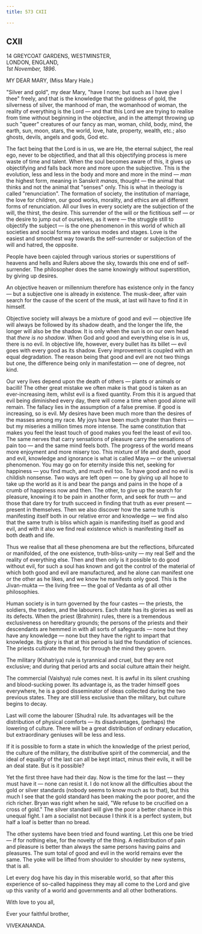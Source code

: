```yaml
---
title: 573 CXII

---
```

  

  
  
  
  


## CXII

14 GREYCOAT GARDENS, WESTMINSTER,  
LONDON, ENGLAND,  
*1st November, 1896*.

MY DEAR MARY, (Miss Mary Hale.)

"Silver and gold", my dear Mary, "have I none; but such as I have give I
thee" freely, and that is the knowledge that the goldness of gold, the
silverness of silver, the manhood of man, the womanhood of woman, the
reality of everything is the Lord — and that this Lord we are trying to
realise from time without beginning in the objective, and in the attempt
throwing up such "queer" creatures of our fancy as man, woman, child,
body, mind, the earth, sun, moon, stars, the world, love, hate,
property, wealth, etc.; also ghosts, devils, angels and gods, God etc.

The fact being that the Lord is in us, we are He, the eternal subject,
the real ego, never to be objectified, and that all this objectifying
process is mere waste of time and talent. When the soul becomes aware of
this, it gives up objectifying and falls back more and more upon the
subjective. This is the evolution, less and less in the body and more
and more in the mind — *man* the highest form, meaning in Sanskrit
*manas*, thought — the animal that thinks and not the animal that
"senses" only. This is what in theology is called "renunciation". The
formation of society, the institution of marriage, the love for
children, our good works, morality, and ethics are all different forms
of renunciation. All our lives in every society are the subjection of
the will, the thirst, the desire. This surrender of the will or the
fictitious self — or the desire to jump out of ourselves, as it were —
the struggle still to objectify the subject — is the one phenomenon in
this world of which all societies and social forms are various modes and
stages. Love is the easiest and smoothest way towards the self-surrender
or subjection of the will and hatred, the opposite.

People have been cajoled through various stories or superstitions of
heavens and hells and Rulers above the sky, towards this one end of
self-surrender. The philosopher does the same knowingly without
superstition, by giving up desires.

An objective heaven or millennium therefore has existence only in the
fancy — but a subjective one is already in existence. The musk-deer,
after vain search for the cause of the scent of the musk, at last will
have to find it in himself.

Objective society will always be a mixture of good and evil — objective
life will always be followed by its shadow death, and the longer the
life, the longer will also be the shadow. It is only when the sun is on
our own head that *there is no shadow*. When God and good and everything
else is in us, there is no evil. In objective life, however, every
bullet has its billet — evil goes with every good as its shadow. Every
improvement is coupled with an equal degradation. The reason being that
good and evil are not two things but one, the difference being only in
manifestation — one of degree, not kind.

Our very lives depend upon the death of others — plants or animals or
bacilli! The other great mistake we often make is that good is taken as
an ever-increasing item, whilst evil is a fixed quantity. From this it
is argued that evil being diminished every day, there will come a time
when good alone will remain. The fallacy lies in the assumption of a
false premise. If good is increasing, so is evil. My desires have been
much more than the desires of the masses among my race. My joys have
been much greater than theirs — but my miseries a million times more
intense. The same constitution that makes you feel the least touch of
good makes you feel the least of evil too. The same nerves that carry
sensations of pleasure carry the sensations of pain too — and the same
mind feels both. The progress of the world means more enjoyment and more
misery too. This mixture of life and death, good and evil, knowledge and
ignorance is what is called Maya — or the universal phenomenon. You may
go on for eternity inside this net, seeking for happiness — you find
much, and much evil too. To have good and no evil is childish nonsense.
Two ways are left open — one by giving up all hope to take up the world
as it is and bear the pangs and pains in the hope of a crumb of
happiness now and then. The other, to give up the search for pleasure,
knowing it to be pain in another form, and seek for *truth* — and those
that dare try for truth succeed in finding that truth as ever present —
present in themselves. Then we also discover how the same truth is
manifesting itself both in our relative error and knowledge — we find
also that the same truth is bliss which again is manifesting itself as
good and evil, and with it also we find real existence which is
manifesting itself as both death and life.

Thus we realise that all these phenomena are but the reflections,
bifurcated or manifolded, of the one existence, truth-bliss-unity — my
real Self and the reality of everything else. Then and then only is it
possible to do good without evil, for such a soul has known and got the
control of the material of which both good and evil are manufactured,
and he alone can manifest one or the other as he likes, and we know he
manifests only good. This is the Jivan-mukta — the living free — the
goal of Vedanta as of all other philosophies.

Human society is in turn governed by the four castes — the priests, the
soldiers, the traders, and the labourers. Each state has its glories as
well as its defects. When the priest (Brahmin) rules, there is a
tremendous exclusiveness on hereditary grounds; the persons of the
priests and their descendants are hemmed in with all sorts of safeguards
— none but they have any knowledge — none but they have the right to
impart that knowledge. Its glory is that at this period is laid the
foundation of sciences. The priests cultivate the mind, for through the
mind they govern.

The military (Kshatriya) rule is tyrannical and cruel, but they are not
exclusive; and during that period arts and social culture attain their
height.

The commercial (Vaishya) rule comes next. It is awful in its silent
crushing and blood-sucking power. Its advantage is, as the trader
himself goes everywhere, he is a good disseminator of ideas collected
during the two previous states. They are still less exclusive than the
military, but culture begins to decay.

Last will come the labourer (Shudra) rule. Its advantages will be the
distribution of physical comforts — its disadvantages, (perhaps) the
lowering of culture. There will be a great distribution of ordinary
education, but extraordinary geniuses will be less and less.

If it is possible to form a state in which the knowledge of the priest
period, the culture of the military, the distributive spirit of the
commercial, and the ideal of equality of the last can all be kept
intact, minus their evils, it will be an deal state. But is it possible?

Yet the first three have had their day. Now is the time for the last —
they must have it — none can resist it. I do not know all the
difficulties about the gold or silver standards (nobody seems to know
much as to that), but this much I see that the gold standard has been
making the poor poorer, and the rich richer. Bryan was right when he
said, "We refuse to be crucified on a cross of gold." The silver
standard will give the poor a better chance in this unequal fight. I am
a socialist not because I think it is a perfect system, but half a loaf
is better than no bread.

The other systems have been tried and found wanting. Let this one be
tried — if for nothing else, for the novelty of the thing. A
redistribution of pain and pleasure is better than always the same
persons having pains and pleasures. The sum total of good and evil in
the world remains ever the same. The yoke will be lifted from shoulder
to shoulder by new systems, that is all.

Let every dog have his day in this miserable world, so that after this
experience of so-called happiness they may all come to the Lord and give
up this vanity of a world and governments and all other botherations.

With love to you all, 

Ever your faithful brother,

VIVEKANANDA.